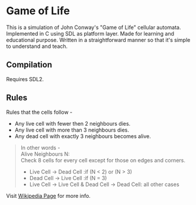 # Game of Life 
This is a simulation of John Conway's "Game of Life" cellular automata. Implemented in C using SDL as platform layer.
Made for learning and educational purpose. Written in a straightforward manner so that it's simple to understand and teach.

## Compilation   
Requires SDL2.

## Rules   
Rules that the cells follow -   
- Any live cell with fewer then 2 neighbours dies.   
- Any live cell with more than 3 neighbours dies.   
- Any dead cell with exactly 3 neighbours becomes alive.   

> In other words -   
> Alive Neighbours N:   
> Check 8 cells for every cell except for those on edges and corners.
>
> - Live Cell -> Dead Cell :if (N < 2) or (N > 3)   
> - Dead Cell -> Live Cell :if (N = 3)   
> - Live Cell -> Live Cell & Dead Cell -> Dead Cell: all other cases   

Visit [Wikipedia Page](https://en.wikipedia.org/wiki/Conway%27s_Game_of_Life) for more info.
